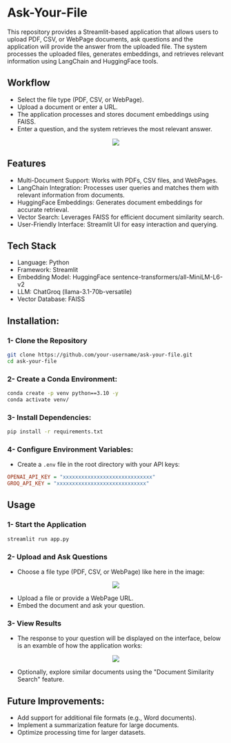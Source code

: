 # Ask-Your-File
This repository provides a Streamlit-based application that allows users to upload PDF, CSV, or WebPage documents, ask questions and the application will provide the answer from the uploaded file. The system processes the uploaded files, generates embeddings, and retrieves relevant information using LangChain and HuggingFace tools.

## Workflow
- Select the file type (PDF, CSV, or WebPage).
- Upload a document or enter a URL.
- The application processes and stores document embeddings using FAISS.
- Enter a question, and the system retrieves the most relevant answer.

<p align="center">
<image src="static/ask your file 1.png">
</p>

## Features
- Multi-Document Support: Works with PDFs, CSV files, and WebPages.
- LangChain Integration: Processes user queries and matches them with relevant information from documents.
- HuggingFace Embeddings: Generates document embeddings for accurate retrieval.
- Vector Search: Leverages FAISS for efficient document similarity search.
- User-Friendly Interface: Streamlit UI for easy interaction and querying.

## Tech Stack
- Language: Python
- Framework: Streamlit
- Embedding Model: HuggingFace sentence-transformers/all-MiniLM-L6-v2
- LLM: ChatGroq (llama-3.1-70b-versatile)
- Vector Database: FAISS

## Installation:

### 1- Clone the Repository

```bash
git clone https://github.com/your-username/ask-your-file.git  
cd ask-your-file  
```

### 2- Create a Conda Environment:
```bash
conda create -p venv python==3.10 -y
conda activate venv/
```

### 3- Install Dependencies:
```bash
pip install -r requirements.txt
```

### 4- Configure Environment Variables:
- Create a `.env` file in the root directory with your API keys:

```ini
OPENAI_API_KEY = "xxxxxxxxxxxxxxxxxxxxxxxxxxxxx"  
GROQ_API_KEY = "xxxxxxxxxxxxxxxxxxxxxxxxxxxxx"
```

## Usage

### 1- Start the Application

```bash
streamlit run app.py  
```

### 2- Upload and Ask Questions
- Choose a file type (PDF, CSV, or WebPage) like here in the image:

<p align="center">
<image src="static/ask your file 1.png">
</p>

- Upload a file or provide a WebPage URL.
- Embed the document and ask your question.

### 3- View Results
- The response to your question will be displayed on the interface, below is an examble of how the application works:

<p align="center">
<image src="static/ask your file 2.png">
</p>

- Optionally, explore similar documents using the "Document Similarity Search" feature.

## Future Improvements:
- Add support for additional file formats (e.g., Word documents).
- Implement a summarization feature for large documents.
- Optimize processing time for larger datasets.

